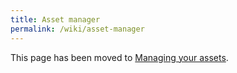 ```yaml
---
title: Asset manager
permalink: /wiki/asset-manager
---
```

This page has been moved to [Managing your assets](managing-your-assets).